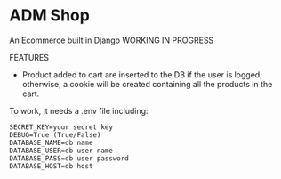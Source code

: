 # ADM Shop

An Ecommerce built in Django
WORKING IN PROGRESS

FEATURES
- Product added to cart are inserted to the DB if the user is logged; otherwise, a cookie will be created containing all the products in the cart.

To work, it needs a .env file including:
```
SECRET_KEY=your secret key
DEBUG=True (True/False)
DATABASE_NAME=db name
DATABASE_USER=db user name
DATABASE_PASS=db user password
DATABASE_HOST=db host
```
